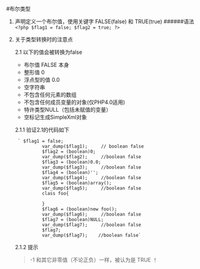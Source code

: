#布尔类型
1. 声明定义一个布尔值，使用关键字 FALSE(false) 和 TRUE(true)
######语法
     ` <?php
                 $flag1 = false;
                 $flag2 = true;
           ?>`
2. 关于类型转换时的注意点

    2.1 以下的值会被转换为false
      - 布尔值 FALSE 本身
      - 整形值 0
      - 浮点型的值 0.0
      - 空字符串
      - 不包含任何元素的数组
      - 不包含任何成员变量的对象(仅PHP4.0适用)
      - 特许类型NULL（包括未赋值的变量）
      - 空标记生成SimpleXml对象

     2.1.1 验证2.1的代码如下

        ` $flag1 = false;
                 var_dump($flag1);     // boolean false
                 $flag2 = (boolean)0;
                 var_dump($flag2);     //boolean false
                 $flag3 = (boolean)0.0;
                 var_dump($flag3);     //boolean false
                 $flag4 = (boolean)'';
                 var_dump($flag4);     //boolean false
                 $flag5 = (boolean)array();
                 var_dump($flag5);     //boolean false
                 class foo{

                 }
                 $flag6 = (boolean)new foo();
                 var_dump($flag6);     //boolean false
                 $flag7 = (boolean)NULL;
                 var_dump($flag7);     //boolean false
                 $flag7;
                 var_dump($flag7);    //boolean false`

    2.1.2  提示
    > -1 和其它非零值（不论正负）一样，被认为是 TRUE ！



